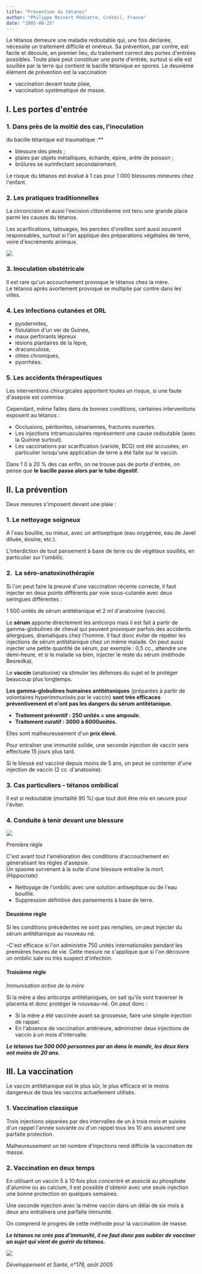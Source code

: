 ```yaml
---
title: "Prévention du tétanos"
author: "Philippe Reinert Pédiatre, Créteil, France"
date: "2005-08-25"
---
```


<div class="teaser"><p>Le tétanos demeure une maladie redoutable qui, une fois déclarée, nécessite un traitement difficile et onéreux. Sa prévention, par contre, est facile et découle, en premier lieu, du traitement correct des portes d'entrées possibles. Toute plaie peut constituer une porte d'entrée, surtout si elle est souillée par la terre qui contient le bacille tétanique en spores. Le deuxième élément de prévention est la vaccination</p>
<ul>
<li>vaccination devant toute plaie,</li>
<li>vaccination systématique de masse.</li>
</ul></div>

## I. Les portes d'entrée

### 1. Dans près de la moitié des cas, l'inoculation

du bacille tétanique est traumatique :\*\*

- blessure des pieds ;
- plaies par objets métalliques, écharde, épine, arête de poisson ;
- brûlures se surinfectant secondairement.

Le risque du tétanos est évalué à 1 cas pour 1 000 blessures mineures chez l'enfant.

### 2. Les pratiques traditionnelles

La circoncision et aussi l'excision clitoridienne ont tenu une grande place parmi les causes du tétanos.

Les scarifications, tatouages, les percées d'oreilles sont aussi souvent responsables, surtout si l'on applique des préparations végétales de terre, voire d'excréments animaux.

![](i901-1.jpg)

### 3. Inoculation obstétricale

Il est rare qu'un accouchement provoque le tétanos chez la mère.  
Le tétanos après avortement provoqué se multiplie par contre dans les villes.

### 4. Les infections cutanées et ORL

- pyodermites,
- fistulation d'un ver de Guinée,
- maux perforants lépreux
- lésions plantaires de la lèpre,
- dracunculose,
- otites chroniques,
- pyorrhées.

### 5. Les accidents thérapeutiques

Les interventions chirurgicales apportent toutes un risque, si une faute d'asepsie est commise.

Cependant, même faites dans de bonnes conditions, certaines interventions exposent au tétanos :

- Occlusions, péritonites, césariennes, fractures ouvertes.
- Les injections intramusculaires représentent une cause redoutable (avec la Quinine surtout).
- Les vaccinations par scarification (variole, BCG) ont été accusées, en particulier lorsqu'une application de terre a été faite sur le vaccin.

Dans 1 0 à 20 % des cas enfin, on ne trouve pas de porte d'entrée, on pense que **le** **bacille passe alors par le tube digestif.**

## II. La prévention

Deux mesures s'imposent devant une plaie :

### 1. Le nettoyage soigneux

A l'eau bouillie, ou mieux, avec un antiseptique (eau oxygénée, eau de Javel diluée, éosine, etc.).

L'interdiction de tout pansement à base de terre ou de végétaux souillés, en particulier sur l'ombilic.

### 2.  La séro-anatoxinothérapie

Si l'on peut faire la preuve d'une vaccination récente correcte, il faut injecter en deux points différents par voie sous-cutanée avec deux seringues différentes :

1 500 unités de sérum antitétanique et 2 ml d'anatoxine (vaccin).

Le **sérum** apporte directement les anticorps mais il est fait à partir de gamma-globulines de cheval qui peuvent provoquer parfois des accidents allergiques, dramatiques chez l'homme. Il faut donc éviter de répéter les injections de sérum antitétanique chez un même malade. On peut aussi injecter une petite quantité de sérum, par exemple : 0,5 cc., attendre une demi-heure, et si le malade va bien, injecter le reste du sérum (méthode Besredka).

Le **vaccin** (anatoxine) va stimuler les défenses du sujet et le protéger beaucoup plus longtemps.

**Les gamma-globulines humaines antitétaniques** (préparées à partir de volontaires hyperimmunisés par le vaccin) **sont très efficaces préventivement et n'ont pas les dangers du sérum antitétanique.**

- **Traitement préventif :** **250 unités = une ampoule.**
- **Traitement curatif : 3000 à 6000unités.**

Elles sont malheureusement d'un **prix élevé.**

Pour entraîner une immunité solide, une seconde injection de vaccin sera effectuée 15 jours plus tard.

Si le blessé est vacciné depuis moins de 5 ans, on peut se contenter d'une injection de vaccin (2 cc. d'anatoxine).

### 3. Cas particuliers - tétanos ombilical

Il est si redoutable (mortalité 90 %) que tout doit être mis en oeuvre pour l'éviter.

### 4. Conduite à tenir devant une blessure

![](i901-2.jpg)

Première règle

C'est avant tout l'amélioration des conditions d'accouchement en généralisant les règles d'asepsie.  
Un spasme survenant à la suite d'une blessure entraîne la mort. *(Hippocrate)*

- Nettoyage de l'ombilic avec une solution antiseptique ou de l'eau bouillie.
- Suppression définitive des pansements à base de terre.

#### Deuxième règle

Si les conditions précédentes ne sont pas remplies, on peut injecter du sérum antitétanique au nouveau né.

-C'est efficace si l'on administre 750 unités internationales pendant les premières heures de vie. Cette mesure ne s'applique que si l'on découvre un ombilic sale ou très suspect d'infection.

#### Troisième règle

*Immunisation active de la mère*

Si la mère a des anticorps antitétaniques, on sait qu'ils vont traverser le placenta et donc protéger le nouveau-né. On peut donc :

- Si la mère a été vaccinée avant sa grossesse, faire une simple injection de rappel.
- En l'absence de vaccination antérieure, administrer deux injections de vaccin à un mois d'intervalle.

***Le tétanos tue 500 000 personnes par an dans le monde, les deux tiers ont moins de 20 ans.***

## III. La vaccination

Le vaccin antitétanique est le plus sûr, le plus efficace et le moins dangereux de tous les vaccins actuellement utilisés.

### 1. Vaccination classique

Trois injections séparées par des intervalles de un à trois mois et suivies d'un rappel l'année suivante ou d'un rappel tous les 10 ans assurent une parfaite protection.

Malheureusement un tel nombre d'injections rend difficile la vaccination de masse.

### 2. Vaccination en deux temps

En utilisant un vaccin 5 à 10 fois plus concentré et associé au phosphate d'alumine ou au calcium, il est possible d'obtenir avec une seule injection une bonne protection en quelques semaines.

Une seconde injection avec la même vaccin dans un délai de six mois à deux ans entraînera une parfaite immunité.

On comprend le progrès de cette méthode pour la vaccination de masse.

***Le tétanos ne crée pas d'immunité, il ne faut donc pas oublier de vacciner un sujet qui vient de guérir du tétanos.***

![](i901-3.jpg)

*Développement et Santé, n°178, août 2005*
